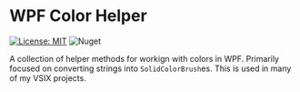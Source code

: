 # WPF Color Helper

[![License: MIT](https://img.shields.io/badge/License-MIT-green.svg)](LICENSE)
![Nuget](https://img.shields.io/nuget/dt/MRLacey.WpfColorHelper)

A collection of helper methods for workign with colors in WPF. Primarily focused on converting strings into `SolidColorBrush`es. 
This is used in many of my VSIX projects.
